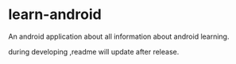 # learn-android
An android application about all information about android learning.

during developing ,readme will update after release.
